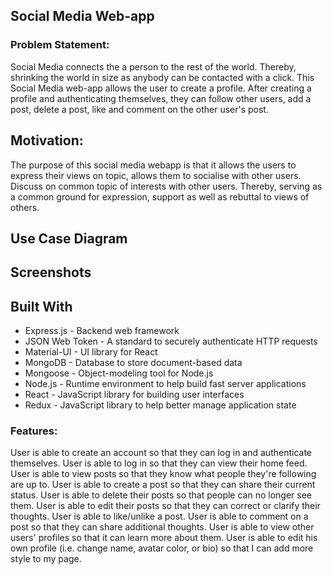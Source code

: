 ## Social Media Web-app

### Problem Statement:
Social Media connects the a person to the rest of the world. Thereby, shrinking the world in size as anybody can be contacted with a click.
This Social Media web-app allows the user to create a profile. After creating a profile and authenticating themselves, they can follow other 
users, add a post, delete a post, like and comment on the other user's post.

## Motivation:
The purpose of this social media webapp is that it allows the users to express their views on topic, allows them to socialise with other users.
Discuss on common topic of interests with other users. Thereby, serving as a common ground for expression, support as well as rebuttal to views of others.

## Use Case Diagram

## Screenshots

## Built With
* Express.js - Backend web framework
* JSON Web Token - A standard to securely authenticate HTTP requests
* Material-UI - UI library for React
* MongoDB - Database to store document-based data
* Mongoose - Object-modeling tool for Node.js
* Node.js - Runtime environment to help build fast server applications
* React - JavaScript library for building user interfaces
* Redux - JavaScript library to help better manage application state


### Features:
User is able to create an account so that they can log in and authenticate themselves.
User is able to log in so that they can view their home feed.
User is able to view posts so that they know what people they're following are up to.
User is able to create a post so that they can share their current status.
User is able to delete their posts so that people can no longer see them.
User is able to edit their posts so that they can correct or clarify their thoughts.
User is able to like/unlike a post.
User is able to comment on a post so that they can share additional thoughts.
User is able to view other users' profiles so that it can learn more about them.
User is able to edit his own profile (i.e. change name, avatar color, or bio) so that I can add more style to my page.
